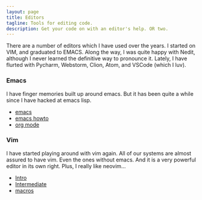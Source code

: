 ```yaml
---
layout: page
title: Editors
tagline: Tools for editing code.
description: Get your code on with an editor's help. OR two.
---
```


There are a number of editors which I have used over the years. I started on VIM, and graduated to EMACS. Along the way, I was quite happy with Nedit, although I never learned the definitive way to pronounce it.  Lately, I have flurted with Pycharm, Webstorm, Clion, Atom, and VSCode (which I luv).

### Emacs

I have finger memories built up around emacs. But it has been quite a while since I have hacked at emacs lisp.
- [emacs](editors/emacs/emacs.html)
- [emacs howto](editors/emacs/howto.html)
- [org mode](editors/emacs/org-mode.html)

### Vim
I have started playing around with vim again. All of our systems are almost assured to have vim. Even the ones without emacs. And it is a very powerful editor in its own right. Plus, I really like neovim...

- [Intro](editors/vi/intro.html)
- [Intermediate](editors/vi/intermediate.html)
- [macros](editors/vi/macros.html)
